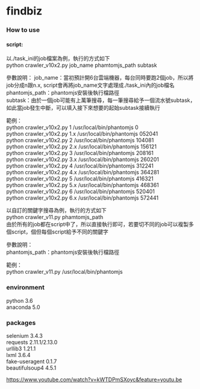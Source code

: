 # findbiz

### How to use 
#### script:
以./task_ini的job檔案為例，執行的方式如下  
python crawler_v10x2.py job_name phamtomjs_path subtask  

參數說明：
job_name：當初預計開6台雲端機器，每台同時要跑2個job，所以將job分成n跟n.x, script會再將job_name文字處理成./task_ini內的job檔名
phantomjs_path：phantomjs安裝後執行檔路徑  
subtask：由於一個job可能有上萬筆搜尋，每一筆搜尋給予一個流水號subtask，如此當job發生中斷，可以填入接下來想要的起始subtask接續執行  

範例：  
python crawler_v10x2.py 1 /usr/local/bin/phantomjs 0  
python crawler_v10x2.py 1.x /usr/local/bin/phantomjs 052041  
python crawler_v10x2.py 2 /usr/local/bin/phantomjs 104081  
python crawler_v10x2.py 2.x /usr/local/bin/phantomjs 156121  
python crawler_v10x2.py 3 /usr/local/bin/phantomjs 208161  
python crawler_v10x2.py 3.x /usr/local/bin/phantomjs 260201  
python crawler_v10x2.py 4 /usr/local/bin/phantomjs 312241  
python crawler_v10x2.py 4.x /usr/local/bin/phantomjs 364281  
python crawler_v10x2.py 5 /usr/local/bin/phantomjs 416321   
python crawler_v10x2.py 5.x /usr/local/bin/phantomjs 468361  
python crawler_v10x2.py 6 /usr/local/bin/phantomjs 520401  
python crawler_v10x2.py 6.x /usr/local/bin/phantomjs 572441  


以自訂的關鍵字搜尋為例，執行的方式如下  
python crawler_v11.py phamtomjs_path  
由於所有的job都在script中了，所以直接執行即可，若要切不同的job可以複製多個script，個但每個script給予不同的關鍵字  

參數說明：  
phantomjs_path：phantomjs安裝後執行檔路徑  

範例：  
python crawler_v11.py /usr/local/bin/phantomjs  

### environment
python 3.6  
anaconda 5.0  

### packages
selenium       3.4.3  
requests       2.11.1/2.13.0  
urllib3        1.21.1  
lxml           3.6.4  
fake-useragent 0.1.7  
beautifulsoup4 4.5.1  

https://www.youtube.com/watch?v=kWTDPmSXoyc&feature=youtu.be
